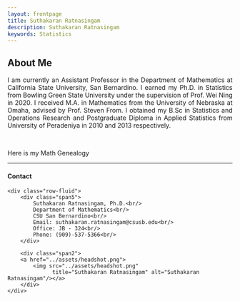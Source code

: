 ```yaml
---
layout: frontpage
title: Suthakaran Ratnasingam
description: Suthakaran Ratnasingam
keywords: Statistics
---
```


About Me
---
<p align="justify">
I am currently an Assistant Professor in the Department of Mathematics at California State University, San Bernardino. I earned my Ph.D. in Statistics from Bowling Green State University under the supervision of <a style="text-decoration:none" href="https://www.bgsu.edu/arts-and-sciences/mathematics-and-statistics/faculty-and-staff/wei-ning.html" target="_blank" rel="noopener noreferrer">Prof. Wei Ning</a> in 2020. I received M.A. in Mathematics from the University of Nebraska at Omaha, advised by <a style="text-decoration:none" href="https://www.unomaha.edu/college-of-arts-and-sciences/mathematics/about-us/directory/steven-from.php" target="_blank" rel="noopener noreferrer">Prof. Steven From</a>. I obtained my B.Sc in Statistics and Operations Research and Postgraduate Diploma in Applied Statistics from University of Peradeniya in 2010 and 2013 respectively. 
</p>

<br>  

Here is my <a style="text-decoration:none" href="../assets/SuthaMathGen.html" target="_blank" rel="noopener noreferrer"><span style="text-align:center">Math Genealogy</span></a>


---
#### Contact

<div class="container">

    <div class="row-fluid">
        <div class="span5">
            Suthakaran Ratnasingam, Ph.D.<br/>
            Department of Mathematics<br/>
            CSU San Bernardino<br/>
            Email: suthakaran.ratnasingam@csusb.edu<br/>
            Office: JB - 324<br/>
            Phone: (909)-537-5366<br/>
        </div>

        <div class="span2">
        <a href="../assets/headshot.png">
            <img src="../assets/headshot.png"
                  title="Suthakaran Ratnasingam" alt="Suthakaran Ratnasingam"/></a>
        </div>
    </div>
</div>

